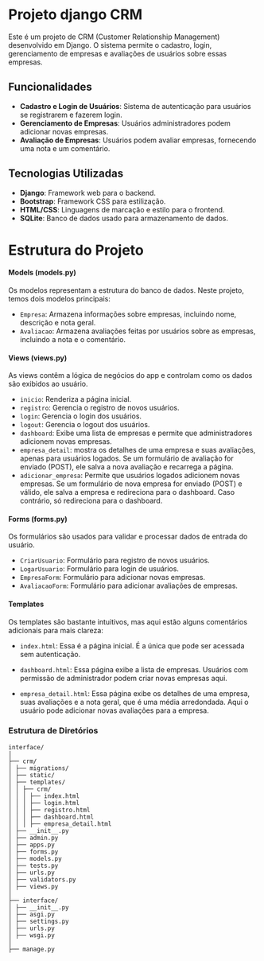 # Projeto django CRM

Este é um projeto de CRM (Customer Relationship Management) desenvolvido em Django. O sistema permite o cadastro, login, gerenciamento de empresas e avaliações de usuários sobre essas empresas.

## Funcionalidades

- **Cadastro e Login de Usuários**: Sistema de autenticação para usuários se registrarem e fazerem login.
- **Gerenciamento de Empresas**: Usuários administradores podem adicionar novas empresas.
- **Avaliação de Empresas**: Usuários podem avaliar empresas, fornecendo uma nota e um comentário.

## Tecnologias Utilizadas

- **Django**: Framework web para o backend.
- **Bootstrap**: Framework CSS para estilização.
- **HTML/CSS**: Linguagens de marcação e estilo para o frontend.
- **SQLite**: Banco de dados usado para armazenamento de dados.

# Estrutura do Projeto

#### Models (models.py)

Os modelos representam a estrutura do banco de dados. Neste projeto, temos dois modelos principais:

- `Empresa`: Armazena informações sobre empresas, incluindo nome, descrição e nota geral.
- `Avaliacao`: Armazena avaliações feitas por usuários sobre as empresas, incluindo a nota e o comentário.

#### Views (views.py)

As views contêm a lógica de negócios do app e controlam como os dados são exibidos ao usuário.

- `inicio`: Renderiza a página inicial.
- `registro`: Gerencia o registro de novos usuários.
- `login`: Gerencia o login dos usuários.
- `logout`: Gerencia o logout dos usuários.
- `dashboard`: Exibe uma lista de empresas e permite que administradores adicionem novas empresas.
- `empresa_detail`: mostra os detalhes de uma empresa e suas avaliações, apenas para usuários logados. Se um formulário de avaliação for enviado (POST), ele salva a nova avaliação e recarrega a página.
- `adicionar_empresa`: Permite que usuários logados adicionem novas empresas. Se um formulário de nova empresa for enviado (POST) e válido, ele salva a empresa e redireciona para o dashboard. Caso contrário, só redireciona para o dashboard.

#### Forms (forms.py)

Os formulários são usados para validar e processar dados de entrada do usuário.

- `CriarUsuario`: Formulário para registro de novos usuários.
- `LogarUsuario`: Formulário para login de usuários.
- `EmpresaForm`: Formulário para adicionar novas empresas.
- `AvaliacaoForm`: Formulário para adicionar avaliações de empresas.

#### Templates

Os templates são bastante intuitivos, mas aqui estão alguns comentários adicionais para mais clareza:

- `index.html`: Essa é a página inicial. É a única que pode ser acessada sem autenticação.

- `dashboard.html`: Essa página exibe a lista de empresas. Usuários com permissão de administrador podem criar novas empresas aqui.

- `empresa_detail.html`: Essa página exibe os detalhes de uma empresa, suas avaliações e a nota geral, que é uma média arredondada. Aqui o usuário pode adicionar novas avaliações para a empresa.

### Estrutura de Diretórios

```
interface/
│
├── crm/
│ ├── migrations/
│ ├── static/
│ ├── templates/
│ │ ├── crm/
│ │ │ ├── index.html
│ │ │ ├── login.html
│ │ │ ├── registro.html
│ │ │ ├── dashboard.html
│ │ │ ├── empresa_detail.html
│ ├── __init__.py
│ ├── admin.py
│ ├── apps.py
│ ├── forms.py
│ ├── models.py
│ ├── tests.py
│ ├── urls.py
│ ├── validators.py
│ ├── views.py
│
├── interface/
│ ├── __init__.py
│ ├── asgi.py
│ ├── settings.py
│ ├── urls.py
│ ├── wsgi.py
│
├── manage.py
```
